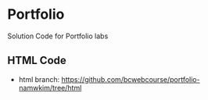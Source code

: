 # Portfolio

Solution Code for Portfolio labs


## HTML Code
* html branch: https://github.com/bcwebcourse/portfolio-namwkim/tree/html
